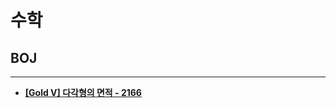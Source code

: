 # 수학

## BOJ

<hr>

- __[[Gold V] 다각형의 면적 - 2166](https://github.com/byunghyunkim0/Algorithm/tree/main/%EC%88%98%ED%95%99/2166.%E2%80%85%EB%8B%A4%EA%B0%81%ED%98%95%EC%9D%98%E2%80%85%EB%A9%B4%EC%A0%81)__
